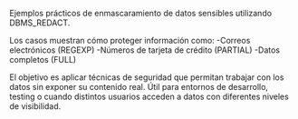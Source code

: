 Ejemplos prácticos de enmascaramiento de datos sensibles utilizando DBMS_REDACT.

Los casos muestran cómo proteger información como:
-Correos electrónicos (REGEXP)
-Números de tarjeta de crédito (PARTIAL)
-Datos completos (FULL)

El objetivo es aplicar técnicas de seguridad que permitan trabajar con los datos sin exponer su contenido real.
Útil para entornos de desarrollo, testing o cuando distintos usuarios acceden a datos con diferentes niveles de visibilidad.
